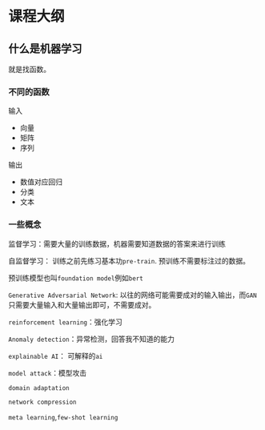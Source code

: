 # 课程大纲
## 什么是机器学习
就是找函数。

### 不同的函数
输入
- 向量
- 矩阵
- 序列

输出
- 数值对应回归
- 分类
- 文本


### 一些概念

监督学习：需要大量的训练数据，机器需要知道数据的答案来进行训练

自监督学习：
训练之前先练习基本功`pre-train`. 预训练不需要标注过的数据。


预训练模型也叫`foundation model`例如`bert`

`Generative Adversarial Network`: 以往的网络可能需要成对的输入输出，而`GAN`只需要大量输入和大量输出即可，不需要成对。

`reinforcement learning`：强化学习

`Anomaly detection`：异常检测，回答我不知道的能力

`explainable AI`： 可解释的`ai`

`model attack`：模型攻击

`domain adaptation`

`network compression`

`meta learning`,`few-shot learning`
